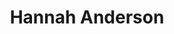 ---
avatar: /images/people/hannah-anderson.jpg
avatar_small: null
bio: null
homepage: https://www.linkedin.com/in/hannahsanderson
instagram: null
linkedin: null
title: Hannah Anderson
twitter: null
type: guest
username: hannah-anderson
youtube: null
---